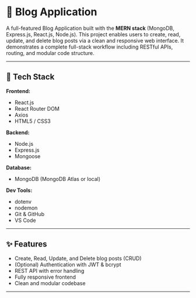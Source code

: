 # 📝 Blog Application

A full-featured Blog Application built with the **MERN stack** (MongoDB, Express.js, React.js, Node.js). This project enables users to create, read, update, and delete blog posts via a clean and responsive web interface. It demonstrates a complete full-stack workflow including RESTful APIs, routing, and modular code structure.

---

## 🚀 Tech Stack

**Frontend:**
- React.js
- React Router DOM
- Axios
- HTML5 / CSS3

**Backend:**
- Node.js
- Express.js
- Mongoose

**Database:**
- MongoDB (MongoDB Atlas or local)

**Dev Tools:**
- dotenv
- nodemon
- Git & GitHub
- VS Code

---

## ✨ Features

- Create, Read, Update, and Delete blog posts (CRUD)
- (Optional) Authentication with JWT & bcrypt
- REST API with error handling
- Fully responsive frontend
- Clean and modular codebase

---
